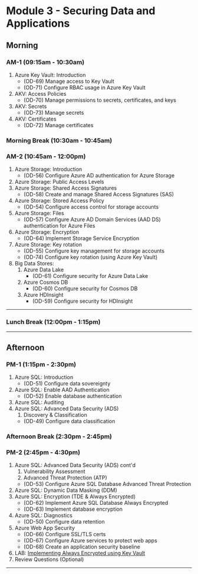 <!-- Headings -->
# Module 3 - Securing Data and Applications

## Morning
### AM-1 (09:15am - 10:30am)
<!-- OL  -->
1. Azure Key Vault: Introduction
    * (OD-69) Manage access to Key Vault
    * (OD-71) Configure RBAC usage in Azure Key Vault
1. AKV: Access Policies
    * (OD-70) Manage permissions to secrets, certificates, and keys
1. AKV: Secrets
    * (OD-73) Manage secrets
1. AKV: Certificates
    * (OD-72) Manage certificates

### Morning Break (10:30am - 10:45am)

### AM-2 (10:45am - 12:00pm)
<!-- OL  -->
1. Azure Storage: Introduction
    * (OD-56) Configure Azure AD authentication for Azure Storage
1. Azure Storage: Public Access Levels
1. Azure Storage: Shared Access Signatures
    * (OD-58) Create and manage Shared Access Signatures (SAS)
1. Azure Storage: Stored Access Policy
    * (OD-54) Configure access control for storage accounts
1. Azure Storage: Files
    * (OD-57) Configure Azure AD Domain Services (AAD DS) authentication for Azure Files
1. Azure Storage: Encryption
    * (OD-64) Implement Storage Service Encryption
1. Azure Storage: Key rotation
    * (OD-55) Configure key management for storage accounts
    * (OD-74) Configure key rotation (using Azure Key Vault)
1. Big Data Stores:
    1. Azure Data Lake
        * (OD-61) Configure security for Azure Data Lake
    1. Azure Cosmos DB
        * (OD-60) Configure security for Cosmos DB 
    1. Azure HDInsight
        * (OD-59) Configure security for HDInsight
    
___
### Lunch Break (12:00pm - 1:15pm)
___

## Afternoon

### PM-1 (1:15pm - 2:30pm)
1. Azure SQL: Introduction
    * (OD-51) Configure data sovereignty
1. Azure SQL: Enable AAD Authentication
    * (OD-52) Enable database authentication
1. Azure SQL: Auditing
1. Azure SQL: Advanced Data Security (ADS)
    1. Discovery & Classification
    * (OD-49) Configure data classification

### Afternoon Break (2:30pm - 2:45pm)

### PM-2 (2:45pm - 4:30pm)
1. Azure SQL: Advanced Data Security (ADS) cont'd
    1. Vulnerability Assessment
    1. Advanced Threat Protection (ATP)
    * (OD-53) Configure Azure SQL Database Advanced Threat Protection
1. Azure SQL: Dynamic Data Masking (DDM)
1. Azure SQL: Encryption (TDE & Always Encrypted)
    * (OD-62) Implement Azure SQL Database Always Encrypted
    * (OD-63) Implement database encryption
1. Azure SQL: Diagnostics
    * (OD-50) Configure data retention
1. Azure Web App Security
    * (OD-66) Configure SSL/TLS certs
    * (OD-67) Configure Azure services to protect web apps
    * (OD-68) Create an application security baseline
1. LAB: [Implementing Always Encrypted using Key Vault](https://github.com/MicrosoftLearning/AZ-500-Azure-Security/blob/master/Instructions/Labs/Module_1/LAB_02_Key_Vault.md "Lab instructions")
1. Review Questions (Optional)
___
